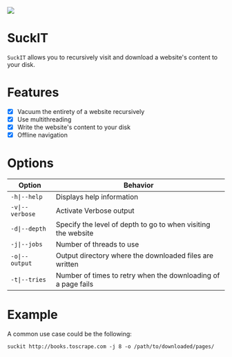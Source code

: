 ![](https://github.com/Skallwar/suckit/workflows/SuckIT%20Unit%20Tests%20CI/badge.svg)

# SuckIT

`SuckIT` allows you to recursively visit and download a website's content to
your disk.

# Features

* [x] Vacuum the entirety of a website recursively
* [x] Use multithreading
* [x] Write the website's content to your disk
* [x] Offline navigation

# Options

|Option|Behavior|
|---|---|
|`-h\|--help`|Displays help information|
|`-v\|--verbose`|Activate Verbose output|
|`-d\|--depth`|Specify the level of depth to go to when visiting the website|
|`-j\|--jobs`|Number of threads to use|
|`-o\|--output`|Output directory where the downloaded files are written|
|`-t\|--tries`|Number of times to retry when the downloading of a page fails|

# Example

A common use case could be the following:

`suckit http://books.toscrape.com -j 8 -o /path/to/downloaded/pages/`
